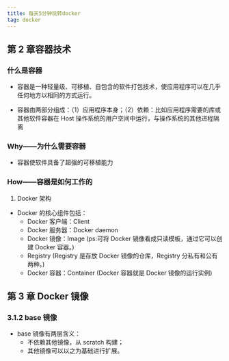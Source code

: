 ```yaml
---
title: 每天5分钟玩转docker
tag: docker
---
```


## 第 2 章容器技术

### 什么是容器

- 容器是一种轻量级、可移植、自包含的软件打包技术，使应用程序可以在几乎任何地方以相同的方式运行。

- 容器由两部分组成：（1）应用程序本身；（2）依赖：比如应用程序需要的库或其他软件容器在 Host 操作系统的用户空间中运行，与操作系统的其他进程隔离

### Why——为什么需要容器

- 容器使软件具备了超强的可移植能力

### How——容器是如何工作的

1. Docker 架构

- Docker 的核心组件包括：
  - Docker 客户端：Client
  - Docker 服务器：Docker daemon
  - Docker 镜像：Image (ps:可将 Docker 镜像看成只读模板，通过它可以创建 Docker 容器。)
  - Registry (Registry 是存放 Docker 镜像的仓库，Registry 分私有和公有两种。)
  - Docker 容器：Container (Docker 容器就是 Docker 镜像的运行实例)

## 第 3 章 Docker 镜像

### 3.1.2 base 镜像

- base 镜像有两层含义：
  - 不依赖其他镜像，从 scratch 构建；
  - 其他镜像可以以之为基础进行扩展。
